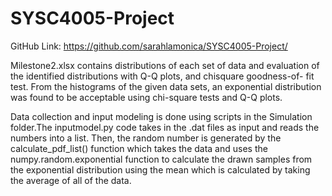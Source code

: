 # SYSC4005-Project
GitHub Link: https://github.com/sarahlamonica/SYSC4005-Project/

Milestone2.xlsx contains distributions of each set of data and evaluation of the identified distributions with Q-Q plots, and chisquare goodness-of- fit test. From the histograms of the given data sets, an exponential distribution was found to be acceptable using chi-square tests and Q-Q plots. 

Data collection and input modeling is done using scripts in the Simulation folder.The inputmodel.py code takes in the .dat files as input and reads the numbers into a list. Then, the random number is generated by the calculate_pdf_list() function which takes the data and uses the numpy.random.exponential function to calculate the drawn samples from the exponential distribution using the mean which is calculated by taking the average of all of the data. 

